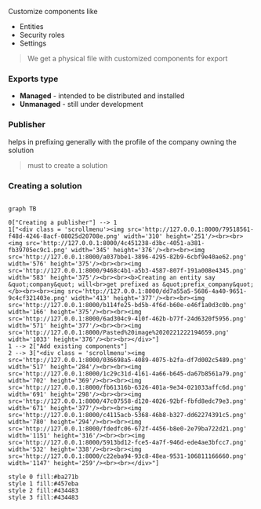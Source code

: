 Customize components like
- Entities
- Security roles
- Settings

>We get a physical file with customized components for export

### Exports type
- **Managed** - intended to be distributed and installed
- **Unmanaged** - still under development

### Publisher
helps in prefixing generally with the profile of the company owning the solution

>must to create a solution

### Creating a solution
```mermaid

graph TB

0["Creating a publisher"] --> 1
1["<div class = 'scrollmenu'><img src='http://127.0.0.1:8000/79518561-f48d-4246-8acf-08025d20708e.png' width='310' height='251'/><br><br><img src='http://127.0.0.1:8000/4c451238-d3bc-4051-a381-fb39705ec9c1.png' width='345' height='376'/><br><br><img src='http://127.0.0.1:8000/a037bbe1-3896-4295-82b9-6cbf9e40ae62.png' width='576' height='375'/><br><br><img src='http://127.0.0.1:8000/9468c4b1-a5b3-4587-807f-191a008e4345.png' width='583' height='375'/><br><br><b>Creating an entity say &quot;company&quot; will<br>get prefixed as &quot;prefix_company&quot;</b><br><br><img src='http://127.0.0.1:8000/dd7a55a5-5686-4a40-9651-9c4cf321403e.png' width='413' height='377'/><br><br><img src='http://127.0.0.1:8000/b114fe25-bd5b-4f6d-b60e-e46f1a0d3c0b.png' width='166' height='375'/><br><br><img src='http://127.0.0.1:8000/6ad304c9-410f-462b-b77f-24d6320f5956.png' width='571' height='377'/><br><br><img src='http://127.0.0.1:8000/Pasted%20image%2020221222194659.png' width='1033' height='376'/><br><br></div>"]
1 --> 2["Add existing components"]
2 --> 3["<div class = 'scrollmenu'><img src='http://127.0.0.1:8000/036698a5-4089-4075-b2fa-df7d002c5489.png' width='517' height='284'/><br><br><img src='http://127.0.0.1:8000/1c29c31d-4161-4a66-b645-da67b8561a79.png' width='702' height='369'/><br><br><img src='http://127.0.0.1:8000/fb61316b-6326-401a-9e34-021033affc6d.png' width='691' height='298'/><br><br><img src='http://127.0.0.1:8000/47c07558-d120-4026-92bf-fbfd8edc79e3.png' width='671' height='377'/><br><br><img src='http://127.0.0.1:8000/c4115acb-5368-46b8-b327-dd62274391c5.png' width='780' height='294'/><br><br><img src='http://127.0.0.1:8000/fdedfc06-672f-4456-b8e0-2e79ba722d21.png' width='1151' height='316'/><br><br><img src='http://127.0.0.1:8000/5913bd12-fce5-4a7f-946d-ede4ae3bfcc7.png' width='532' height='338'/><br><br><img src='http://127.0.0.1:8000/c22eba94-93c8-48ea-9531-106811166660.png' width='1147' height='259'/><br><br></div>"]

style 0 fill:#ba271b
style 1 fill:#457eba
style 2 fill:#434483
style 3 fill:#434483

```

